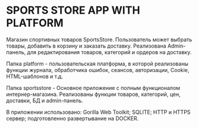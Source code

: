 # SPORTS STORE APP WITH PLATFORM

Магазин спортивных товаров SportsStore. Пользователь может выбрать товары, добавить в корзину и заказать доставку. Реализована Admin-панель, для редактирования товаров, категорий и ордеров на доставку.

Папка platform - пользовательская платформа, в которой реализованы функции журнала, обработчика ошибок, сеансов, авторизации, Cookie, HTML-шаблонов и т.д.

Папка sportsstore - Основное приложение с полным функционалом интернер-магазина. Реализованы функции товаров, категорий, цен, доставки, БД и admin-панель.  

В приложении использовано: Gorilla Web Toolkit; SQLITE; HTTP и HTTPS сервер; подготовленно развертывание на DOCKER.
